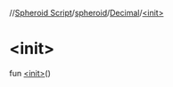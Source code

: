 //[Spheroid Script](../../index.md)/[spheroid](../index.md)/[Decimal](index.md)/[&lt;init&gt;](-init-.md)



# &lt;init&gt;  
 
fun [&lt;init&gt;](-init-.md)()  



